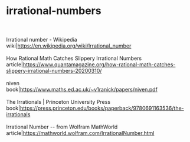 # irrational-numbers<br><br>

Irrational number - Wikipedia<br>wiki|https://en.wikipedia.org/wiki/Irrational_number<br><br>
How Rational Math Catches Slippery Irrational Numbers<br>article|https://www.quantamagazine.org/how-rational-math-catches-slippery-irrational-numbers-20200310/<br><br>
niven<br>book|https://www.maths.ed.ac.uk/~v1ranick/papers/niven.pdf<br><br>
The Irrationals | Princeton University Press<br>book|https://press.princeton.edu/books/paperback/9780691163536/the-irrationals<br><br>
Irrational Number -- from Wolfram MathWorld<br>article|https://mathworld.wolfram.com/IrrationalNumber.html<br><br>
